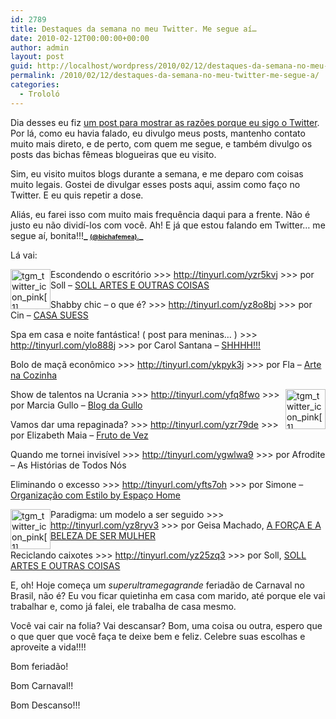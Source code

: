 ```yaml
---
id: 2789
title: Destaques da semana no meu Twitter. Me segue aí…
date: 2010-02-12T00:00:00+00:00
author: admin
layout: post
guid: http://localhost/wordpress/2010/02/12/destaques-da-semana-no-meu-twitter-me-segue-a/
permalink: /2010/02/12/destaques-da-semana-no-meu-twitter-me-segue-a/
categories:
  - Trololó
---
```

Dia desses eu fiz [um post para mostrar as razões porque eu sigo o Twitter](http://www.trololodemulher.com.br/2010/02/05/voc-j-entrou-no-twitter-sabe-como-me-segue-a/). Por lá, como eu havia falado, eu divulgo meus posts, mantenho contato muito mais direto, e de perto, com quem me segue, e também divulgo os posts das bichas fêmeas blogueiras que eu visito.

Sim, eu visito muitos blogs durante a semana, e me deparo com coisas muito legais. Gostei de divulgar esses posts aqui, assim como faço no Twitter. E eu quis repetir a dose.

<!--more-->

Aliás, eu farei isso com muito mais frequência daqui para a frente. Não é justo eu não dividí-los com você. Ah! E já que estou falando em Twitter… me segue aí, bonita!!!**_ <span style="font-size: x-small;"><a href="http://twitter.com/bichafemea" target="_blank">(@bichafemea).</a></span>_**

Lá vai:

[<img style="display: inline; margin-left: 0px; margin-right: 0px; border-width: 0px;" title="tgm_twitter_icon_pink[1]" src="http://www.trololodemulher.com.br/blog/wp-content/uploads/2010/02/tgm_twitter_icon_pink1_thumb3.png" border="0" alt="tgm_twitter_icon_pink[1]" width="64" height="64" align="left" />](http://www.trololodemulher.com.br/blog/wp-content/uploads/2010/02/tgm_twitter_icon_pink13.png) Escondendo o escritório >>> <http://tinyurl.com/yzr5kvj> >>> por Soll &#8211; <a href="http://sollartes.blogspot.com/" target="_blank">SOLL ARTES E OUTRAS COISAS</a>

Shabby chic &#8211; o que é? >>> <http://tinyurl.com/yz8o8bj> >>> por Cin &#8211; <a href="http://casasuess.blogspot.com/" target="_blank">CASA SUESS</a>

Spa em casa e noite fantástica! ( post para meninas&#8230; ) >>> <http://tinyurl.com/ylo888j> >>> por Carol Santana &#8211; <a href="http://www.shilola.blogspot.com/" target="_blank">SHHHH!!!</a>

Bolo de maçã econômico >>> <http://tinyurl.com/ykpyk3j> >>> por Fla &#8211; <a href="http://artenacozinha.blogspot.com/" target="_blank">Arte na Cozinha</a>

[<img style="display: inline; margin-left: 0px; margin-right: 0px; border-width: 0px;" title="tgm_twitter_icon_pink[1]" src="http://www.trololodemulher.com.br/blog/wp-content/uploads/2010/02/tgm_twitter_icon_pink1_thumb4.png" border="0" alt="tgm_twitter_icon_pink[1]" width="64" height="64" align="right" />](http://www.trololodemulher.com.br/blog/wp-content/uploads/2010/02/tgm_twitter_icon_pink14.png) Show de talentos na Ucrania >>> <http://tinyurl.com/yfq8fwo> >>> por Marcia Gullo &#8211; <a href="http://www.blogdagullo.blogspot.com/" target="_blank">Blog da Gullo</a>

Vamos dar uma repaginada? >>> <http://tinyurl.com/yzr79de> >>> por Elizabeth Maia &#8211; <a href="http://www.frutodevez.blogspot.com/" target="_blank">Fruto de Vez</a>

Quando me tornei invisível >>> <http://tinyurl.com/ygwlwa9> >>> por Afrodite &#8211; As Histórias de Todos Nós

Eliminando o excesso >>> <http://tinyurl.com/yfts7oh> >>> por Simone &#8211; <a href="http://newsespacohome.blogspot.com/" target="_blank">Organização com Estilo by Espaço Home</a>

[<img style="display: inline; margin-left: 0px; margin-right: 0px; border-width: 0px;" title="tgm_twitter_icon_pink[1]" src="http://www.trololodemulher.com.br/blog/wp-content/uploads/2010/02/tgm_twitter_icon_pink1_thumb5.png" border="0" alt="tgm_twitter_icon_pink[1]" width="64" height="64" align="left" />](http://www.trololodemulher.com.br/blog/wp-content/uploads/2010/02/tgm_twitter_icon_pink15.png) Paradigma: um modelo a ser seguido >>> <http://tinyurl.com/yz8ryv3> >>> por Geisa Machado, <a href="http://geisamachado.blogspot.com/" target="_blank">A FORÇA E A BELEZA DE SER MULHER</a>

Reciclando caixotes >>> <http://tinyurl.com/yz25zq3> >>> por Soll, <a href="http://sollartes.blogspot.com/" target="_blank">SOLL ARTES E OUTRAS COISAS</a>

E, oh! Hoje começa um _superultramegagrande_ feriadão de Carnaval no Brasil, não é? Eu vou ficar quietinha em casa com marido, até porque ele vai trabalhar e, como já falei, ele trabalha de casa mesmo.

Você vai cair na folia? Vai descansar? Bom, uma coisa ou outra, espero que o que quer que você faça te deixe bem e feliz. Celebre suas escolhas e aproveite a vida!!!!

Bom feriadão!

Bom Carnaval!!

Bom Descanso!!!